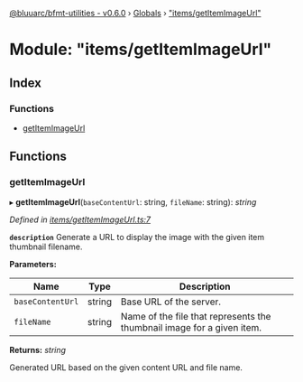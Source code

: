 [@bluuarc/bfmt-utilities - v0.6.0](../README.md) › [Globals](../globals.md) › ["items/getItemImageUrl"](_items_getitemimageurl_.md)

# Module: "items/getItemImageUrl"

## Index

### Functions

* [getItemImageUrl](_items_getitemimageurl_.md#getitemimageurl)

## Functions

###  getItemImageUrl

▸ **getItemImageUrl**(`baseContentUrl`: string, `fileName`: string): *string*

*Defined in [items/getItemImageUrl.ts:7](https://github.com/BluuArc/bfmt-utilities/blob/master/src/items/getItemImageUrl.ts#L7)*

**`description`** Generate a URL to display the image with the given item thumbnail filename.

**Parameters:**

Name | Type | Description |
------ | ------ | ------ |
`baseContentUrl` | string | Base URL of the server. |
`fileName` | string | Name of the file that represents the thumbnail image for a given item. |

**Returns:** *string*

Generated URL based on the given content URL and file name.
